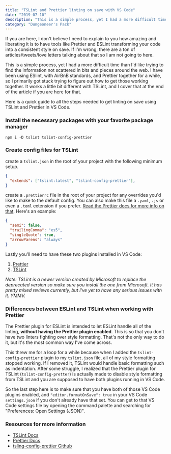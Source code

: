 ```yaml
---
title: "TSLint and Prettier linting on save with VS Code"
date: "2019-07-10"
description: "This is a simple process, yet I had a more difficult time than I'd like trying to find the information not scattered in bits and pieces around the web."
category: "Dungeoneer's Pack"
---
```


If you are here, I don't believe I need to explain to you how amazing and liberating it is to have tools like Prettier and ESLint transforming your code into a consistent style on save. If I'm wrong, there are a ton of articles/tweets/love letters talking about that so I am not going to here.

This is a simple process, yet I had a more difficult time than I'd like trying to find the information not scattered in bits and pieces around the web. I have been using ESlint, with AirBnB standards, and Prettier together for a while, so I primarily got stuck trying to figure out how to get those working together. It works a little bit different with TSLint, and I cover that at the end of the article if you are here for that. 

Here is a quick guide to all the steps needed to get linting on save using TSLint and Prettier in VS Code.

### Install the necessary packages with your favorite package manager
`npm i -D tslint tslint-config-prettier`

### Create config files for TSLint
create a `tslint.json` in the root of your project with the following minimum setup.
```json
{
  "extends": ["tslint:latest", "tslint-config-prettier"],
}
```

create a `.prettierrc` file in the root of your project for any overrides you'd like to make to the default config. You can also make this file a `.yaml`, `.js` or even a `.toml` extension if you prefer. [Read the Prettier docs for more info on that](https://prettier.io/docs/en/configuration.html). Here's an example:
```json
{
  "semi": false,
  "trailingComma": "es5",
  "singleQuote": true,
  "arrowParens": "always"
}
```

Lastly you'll need to have these two plugins installed in VS Code:
1. [Prettier](https://marketplace.visualstudio.com/items?itemName=esbenp.prettier-vscode)
2. [TSLint](https://marketplace.visualstudio.com/items?itemName=ms-vscode.vscode-typescript-tslint-plugin)

*Note: TSLint is a newer version created by Microsoft to replace the deprecated version so make sure you install the one from Microsoft. It has pretty mixed reviews currently, but I've yet to have any serious issues with it. YMMV.*

### Differences between ESLint and TSLint when working with Prettier
The Prettier plugin for ESLint is intended to let ESLint handle all of the linting, **without having the Prettier plugin enabled**. This is so that you don't have two linters fighting over style formatting. That's not the only way to do it, but it's the most common way I've come across. 

This threw me for a loop for a while because when I added the `tslint-config-prettier` plugin to my `tslint.json` file, all of my style formatting stopped working. If I removed it, TSLint would handle basic formatting such as indentation. After some struggle, I realized that the Prettier plugin for TSLint (`tslint-config-pretter`) is actually made to disable style formatting from TSLint and you are supposed to have both plugins running in VS Code. 

So the last step here is to make sure that you have both of those VS Code plugins enabled, and `"editor.formatOnSave": true` in your VS Code `settings.json` if you don't already have that set. You can get to that VS Code settings file by opening the command palette and searching for "Preferences: Open Settings (JSON)".

### Resources for more information
* [TSLint Docs](https://palantir.github.io/tslint/)
* [Prettier Docs](https://prettier.io/docs/en/install.html)
* [tsling-config-prettier Github](https://github.com/prettier/tslint-config-prettier)